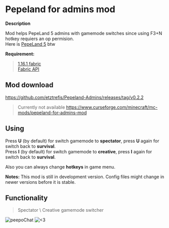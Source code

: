 # Pepeland for admins mod

**Description**

Mod helps PepeLand 5 admins with gamemode switches since using F3+N hotkey requiers an op permision.<br>
Here is [PepeLand 5](https://pepeland.club/) btw

**Requirement:** 

>[1.16.1 fabric](https://fabricmc.net/use/) <br>
>[Fabric API](https://www.curseforge.com/minecraft/mc-mods/fabric-api)

## Mod download

https://github.com/etztrefis/Pepeland-Admins/releases/tag/v0.2.2

>Currently not available https://www.curseforge.com/minecraft/mc-mods/pepeland-for-admins-mod

## Using

Press **U** (by default) for switch gamemode to **spectator**, press **U** again for switch back to **survival**.<br>
Press **I** (by default) for switch gamemode to **creative**, press **I** again for switch back to **survival**.

Also you can always change **hotkeys** in game menu.

**Notes:** This mod is still in development version. Config files might change in newer versions before it is stable.

## Functionality

> Spectator \ Creative gamemode switcher

![peepoChat](https://cdn.betterttv.net/emote/5e1bd08688e62a5f14dc6316/3x) ![<3](https://static-cdn.jtvnw.net/emoticons/v1/555555584/3.0)
